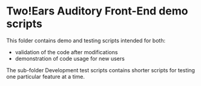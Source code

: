 Two!Ears Auditory Front-End demo scripts
========================================

This folder contains demo and testing scripts intended
for both:
- validation of the code after modifications
- demonstration of code usage for new users

The sub-folder Development test scripts contains shorter 
scripts for testing one particular feature at a time.
